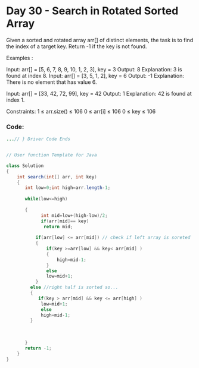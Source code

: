# Day 30 - Search in Rotated Sorted Array

Given a sorted and rotated array arr[] of distinct elements, the task is to find the index of a target key. Return -1 if the key is not found.

Examples :

Input: arr[] = [5, 6, 7, 8, 9, 10, 1, 2, 3], key = 3
Output: 8
Explanation: 3 is found at index 8.
Input: arr[] = [3, 5, 1, 2], key = 6
Output: -1
Explanation: There is no element that has value 6.

Input: arr[] = [33, 42, 72, 99], key = 42
Output: 1
Explanation: 42 is found at index 1.

Constraints:
1 ≤ arr.size() ≤ 106
0 ≤ arr[i] ≤ 106
0 ≤ key ≤ 106

### Code:
```java
...// } Driver Code Ends


// User function Template for Java

class Solution
{
    int search(int[] arr, int key)
    {
       int low=0;int high=arr.length-1;
     
       while(low<=high)
       
       {
             int mid=low+(high-low)/2;
             if(arr[mid]== key)
              return mid; 
           
           if(arr[low] <= arr[mid]) // check if left array is soreted
           {
               if(key >=arr[low] && key< arr[mid] )
               {
                   high=mid-1;
               }
               else
               low=mid+1;
           }
         else //right half is sorted so...
         {
            if(key > arr[mid] && key <= arr[high] )
             low=mid+1;
             else
             high=mid-1;
         }
           
           
           
       }
       return -1;
    }
}
```